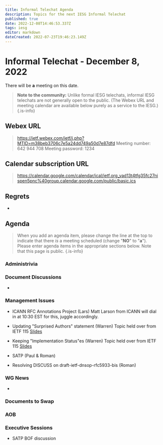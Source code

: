 ```yaml
---
title: Informal Telechat Agenda
description: Topics for the next IESG Informal Telechat
published: true
date: 2022-12-08T14:46:53.337Z
tags: iesg
editor: markdown
dateCreated: 2022-07-23T19:46:23.149Z
---
```


# Informal Telechat - December 8, 2022
 There will be **a** meeting on this date.

> **Note to the community:** Unlike formal IESG telechats, informal IESG telechats are not generally open to the public. (The Webex URL and meeting calendar are available below purely as a service to the IESG.)
{.is-info}


## Webex URL

> https://ietf.webex.com/ietf/j.php?MTID=m38beb3706c7e5a24dd749a50d7e87dfd
Meeting number: 642 944 708
Meeting password: 1234 

## Calendar subscription URL

> https://calendar.google.com/calendar/ical/ietf.org_vad13t4tfg35fc27nispen5pnc%40group.calendar.google.com/public/basic.ics


## Regrets

* 

## Agenda

> When you add an agenda item, please change the line at the top to indicate that there *is* a meeting scheduled (change "**NO**" to "**a**"). Please enter agenda items in the appropriate sections below.
Note that this page is public.
{.is-info}

### Administrivia

### Document Discussions

* 

### Management Issues

* ICANN RFC Annotations Project (Lars)
Matt Larson from ICANN will dial in at 10:30 EST for this, juggle accordingly.

* Updating "Surprised Authors" statement (Warren) 
Topic held over from IETF 115 [Slides](https://docs.google.com/presentation/d/1zewVQ88W_AAem_-g69Y587lUKTv4Uvk3Yx3qbxhDzEA/edit?usp=sharing)
* Keeping "Implementation Status"es (Warren) 
Topic held over from IETF 115 [Slides](https://docs.google.com/presentation/d/1H5r34YuAYkX_5OCb5bOCkN9DIbz7zVAOiwQg6Ewb8JU/edit?usp=sharing)
* SATP (Paul & Roman)
* Resolving DISCUSS on draft-ietf-dnsop-rfc5933-bis (Roman)

### WG News 

- 

### Documents to Swap 

### AOB

### Executive Sessions

* SATP BOF discussion

